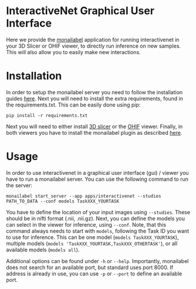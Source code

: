 # InteractiveNet Graphical User Interface

Here we provide the [monailabel](https://github.com/Project-MONAI/MONAILabel) application for running interactivenet in your 3D Slicer or OHIF viewer, to directly run inference on new samples. This will also allow you to easily make new interactions.

# Installation

In order to setup the monailabel server you need to follow the installation guides [here](../README.md#installation). Next you will need to install the extra requirements, found in the requirements.txt. This can be easily done using pip:
```
pip install -r requirements.txt
```

Next you will need to either install [3D slicer](https://www.slicer.org/) or the [OHIF](https://ohif.org/) viewer. Finally, in both viewers you have to install the monailabel plugin as described [here](https://github.com/Project-MONAI/MONAILabel/README#Plugins).

# Usage

In order to use interactivenet in a graphical user interface (gui) / viewer you have to run a monailabel server. You can use the following command to run the server:
```
monailabel start_server --app apps/interactivenet --studies PATH_TO_DATA --conf models TaskXXX_YOURTASK
```

You have to define the location of your input images using ```--studies```. These should be in nifti format (.nii, .nii.gz). Next, you can define the models you can select in the viewer for inference, using ```--conf```. Note, that this command always needs to start with ```models```, following the Task ID you want to use for inference. This can be one model (```models TaskXXX_YOURTASK```), multiple models (```models 'TaskXXX_YOURTASK,TaskXXX_OTHERTASK'```), or all available models (```models all```).

Additional options can be found under ```-h``` or ```--help```. Importantly, monailabel does not search for an available port, but standard uses port 8000. If address is already in use, you can use ```-p``` or ```--port``` to define an available port.